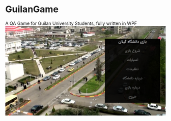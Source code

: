 # GuilanGame
A QA Game for Guilan University Students, fully written in WPF
![Guilan Game Main Menu](MainMenu.png)